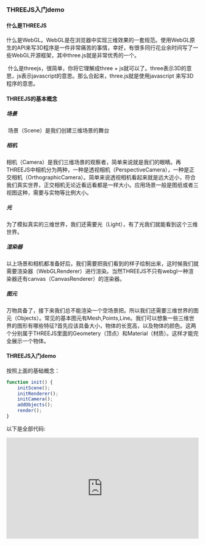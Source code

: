 ### THREEJS入门demo

#### 什么是THREEJS

​	  什么是WebGL。WebGL是在浏览器中实现三维效果的一套规范。使用WebGL原生的API来写3D程序是一件非常痛苦的事情，幸好，有很多同行花业余时间写了一些WebGL开源框架，其中three.js就是非常优秀的一个。

​     什么是threejs，很简单，你将它理解成three + js就可以了。three表示3D的意思，js表示javascript的意思。那么合起来，three.js就是使用javascript 来写3D程序的意思。

#### THREEJS的基本概念

##### 场景

​    场景（Scene）是我们创建三维场景的舞台

##### 相机

​     相机（Camera）是我们三维场景的观察者，简单来说就是我们的眼睛。再THREEJS中相机分为两种，一种是透视相机（PerspectiveCamera），一种是正交相机（OrthographicCamera）。简单来说透视相机看起来就是远大近小，符合我们真实世界，正交相机无论近看远看都是一样大小。应用场景一般是图纸或者三视图这种，需要与实物等比例大小。

##### 光

​     为了模拟真实的三维世界，我们还需要光（Light），有了光我们就能看到这个三维世界。

##### 渲染器

​      以上场景和相机都准备好后，我们需要把我们看到的样子绘制出来，这时候我们就需要渲染器（WebGLRenderer）进行渲染。当然THREEJS不只有webgl一种渲染器还有canvas（CanvasRenderer）的渲染器。

##### 图元

​     万物具备了，接下来我们总不能渲染一个空场景把。所以我们还需要三维世界的图元（Objects）。常见的基本图元有Mesh,Points,Line。我们可以想象一些三维世界的图形有哪些特征?首先应该具备大小，物体的长宽高，以及物体的颜色。这两个分别属于THREEJS里面的Geometery（顶点）和Material（材质）。这样才能完全展示一个物体。

#### THREEJS入门demo

按照上面的基础概念：

```javascript
function init() {
    initScene();
    initRenderer();
    initCamera();
    addObjects();
    render();
}
```

以下是全部代码:

<iframe height="265" style="width: 100%;" scrolling="no" title="THREEJS-starter" src="https://codepen.io/lspcoder/embed/mdJbEEr?height=265&theme-id=default&default-tab=js,result" frameborder="no" allowtransparency="true" allowfullscreen="true">
  See the Pen <a href='https://codepen.io/lspcoder/pen/mdJbEEr'>THREEJS-starter</a> by lspCoder
  (<a href='https://codepen.io/lspcoder'>@lspcoder</a>) on <a href='https://codepen.io'>CodePen</a>.
</iframe>